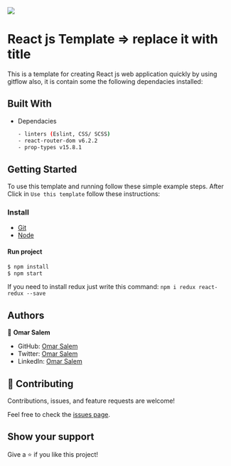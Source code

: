 ![](https://img.shields.io/badge/Microverse-blueviolet)

# React js Template => replace it with title
This is a template for creating React js web application quickly by using gitflow also, it is contain some the following dependacies installed:
## Built With
- Dependacies
  ```bash
  - linters (Eslint, CSS/ SCSS) 
  - react-router-dom v6.2.2
  - prop-types v15.8.1
  ```


## Getting Started
To use this template and running follow these simple example steps.
After Click in `Use this template` follow these instructions:

### Install
  -  [Git](https://git-scm.com/downloads)
  -  [Node](https://nodejs.org/en/download/)

#### Run project

```bash
$ npm install
$ npm start
```

If you need to install redux just write this command: `npm i redux react-redux --save`


## Authors

👤 **Omar Salem**

- GitHub: [Omar Salem](https://github.com/omarsalem7)
- Twitter: [Omar Salem](https://twitter.com/Omar80491499)
- LinkedIn: [Omar Salem](https://www.linkedin.com/in/omar-salem-a6945b177/)

## 🤝 Contributing

Contributions, issues, and feature requests are welcome!

Feel free to check the [issues page](../../issues/).

## Show your support

Give a ⭐️ if you like this project!
